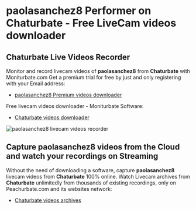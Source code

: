 # paolasanchez8 Performer on Chaturbate - Free LiveCam videos downloader

## Chaturbate Live Videos Recorder

Monitor and record livecam videos of **paolasanchez8** from **Chaturbate** with Moniturbate.com
Get a premium trial for free by just and only registering with your Email address:
* [paolasanchez8 Premium videos downloader](https://moniturbate.com/request-demo-licence-key.html)

Free livecam videos downloader - Moniturbate Software:
* [Chaturbate videos downloader](https://moniturbate.com/moniturbate-download-software.html)

![paolasanchez8 livecam videos recorder](https://peachurnet.com/templates/moniturbate-software.png)


## Capture paolasanchez8 videos from the Cloud and watch your recordings on Streaming

Without the need of downloading a software, capture **paolasanchez8** livecam videos from **Chaturbate** 100% online.
Watch Livecam archives from **Chaturbate** unlimitedly from thousands of existing recordings, only on Peachurbate.com and its websites network:
* [Chaturbate videos archives](https://peachurnet.com/)